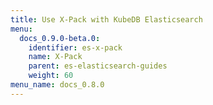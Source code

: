 ```yaml
---
title: Use X-Pack with KubeDB Elasticsearch
menu:
  docs_0.9.0-beta.0:
    identifier: es-x-pack
    name: X-Pack
    parent: es-elasticsearch-guides
    weight: 60
menu_name: docs_0.8.0
---
```

